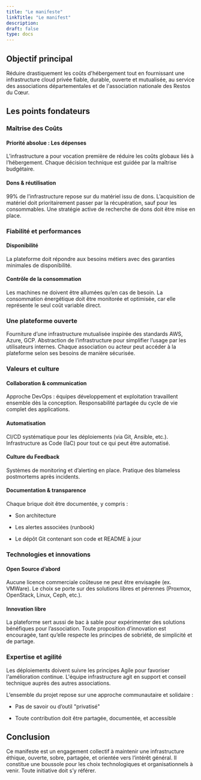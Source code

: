 ```yaml
---
title: "Le manifeste"
linkTitle: "Le manifest"
description:
draft: false
type: docs
---
```


## Objectif principal

Réduire drastiquement les coûts d'hébergement tout en fournissant une infrastructure cloud privée fiable, durable, ouverte et mutualisée, au service des associations départementales et de l'association nationale des Restos du Cœur.

## Les points fondateurs

### Maîtrise des Coûts

#### Priorité absolue : Les dépenses

L’infrastructure a pour vocation première de réduire les coûts globaux liés à l’hébergement. Chaque décision technique est guidée par la maîtrise budgétaire.

#### Dons & réutilisation

99% de l’infrastructure repose sur du matériel issu de dons. L’acquisition de matériel doit prioritairement passer par la récupération, sauf pour les consommables. Une stratégie active de recherche de dons doit être mise en place.

### Fiabilité et performances

#### Disponibilité

La plateforme doit répondre aux besoins métiers avec des garanties minimales de disponibilité.

#### Contrôle de la consommation

Les machines ne doivent être allumées qu’en cas de besoin. La consommation énergétique doit être monitorée et optimisée, car elle représente le seul coût variable direct.

### Une plateforme ouverte

Fourniture d’une infrastructure mutualisée inspirée des standards AWS, Azure, GCP. Abstraction de l’infrastructure pour simplifier l’usage par les utilisateurs internes. Chaque association ou acteur peut accéder à la plateforme selon ses besoins de manière sécurisée.

### Valeurs et culture

#### Collaboration & communication

Approche DevOps : équipes développement et exploitation travaillent ensemble dès la conception. Responsabilité partagée du cycle de vie complet des applications.

#### Automatisation

CI/CD systématique pour les déploiements (via Git, Ansible, etc.). Infrastructure as Code (IaC) pour tout ce qui peut être automatisé.

#### Culture du Feedback

Systèmes de monitoring et d’alerting en place. Pratique des blameless postmortems après incidents.

#### Documentation & transparence

Chaque brique doit être documentée, y compris :

- Son architecture

- Les alertes associées (runbook)

- Le dépôt Git contenant son code et README à jour

### Technologies et innovations

#### Open Source d’abord

Aucune licence commerciale coûteuse ne peut être envisagée (ex. VMWare). Le choix se porte sur des solutions libres et pérennes (Proxmox, OpenStack, Linux, Ceph, etc.).

#### Innovation libre

La plateforme sert aussi de bac à sable pour expérimenter des solutions bénéfiques pour l’association. Toute proposition d’innovation est encouragée, tant qu’elle respecte les principes de sobriété, de simplicité et de partage.

### Expertise et agilité

Les déploiements doivent suivre les principes Agile pour favoriser l'amélioration continue. L'équipe infrastructure agit en support et conseil technique auprès des autres associations.

L’ensemble du projet repose sur une approche communautaire et solidaire :

- Pas de savoir ou d’outil "privatisé"

- Toute contribution doit être partagée, documentée, et accessible

## Conclusion

Ce manifeste est un engagement collectif à maintenir une infrastructure éthique, ouverte, sobre, partagée, et orientée vers l’intérêt général.
Il constitue une boussole pour les choix technologiques et organisationnels à venir. Toute initiative doit s’y référer.
